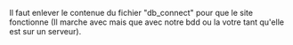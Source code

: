 Il faut enlever le contenue du fichier "db_connect" pour que le site fonctionne (Il marche avec mais que avec notre bdd ou la votre tant qu'elle est sur un serveur).

